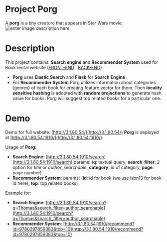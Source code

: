 # Project Porg

A **porg** is a tiny creature that appears in Star Wars movie.
![enter image description here](https://static1.srcdn.com/wordpress/wp-content/uploads/2019/11/Star-Wars-Last-Jedi-Porg-Terbus.jpg)
# Description

This project contains: **Search engine** and **Recommender System** used for Book rental website ([FRONT-END](https://github.com/truongdo619/UET_BookRentalLibrary) , [BACK-END](https://github.com/dhphong/UET_BookRentalLibrary_Backend)) 

- **Porg** uses  **Elastic Search** and **Flask** for **Search Engine**
- For **Recommender System** Porg utilizes information about categories (genres) of each book for creating feature vector for them. Then **locality sensitive hashing** is adopted with **random projections** to generate hash value for books. Porg will suggest top related books for a particular one.

# Demo

Demo for full website: [http://3.1.80.54/](http://3.1.80.54/)
**Porg** is deployed at [http://3.1.80.54:1910/](http://3.1.80.54:1910/) 

Usage of **Porg**:
- **Search Engine**: [http://3.1.80.54:1910/search](http://3.1.80.54:1910/search)
params: (**q**: textual query,  **search_filter**: 2 option for *title* or *author_searchable*, **category**: id of category, **page**: page number)
- **Recommender System**: 
params: (**id**: id for book (we use isbn13 for book id here), **top**: top related books)

Example for:
- **Search Engine**: [http://3.1.80.54:1910/search?q=Thomas&search_filter=author_searchable](http://3.1.80.54:1910/search?q=Thomas&search_filter=author_searchable)
- **Recommender System**: [http://3.1.80.54:1910/recommend?id=9780297859383&top=10](http://3.1.80.54:1910/recommend?id=9780297859383&top=10)
